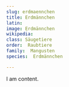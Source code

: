 ```yaml
---
slug: erdmaennchen
title: Erdmännchen
latin:
image: Erdmännchen
wikipedia: 
class: Säugetiere
order:  Raubtiere
family:  Mangusten
species:  Erdmännchen

---
```


I am content.
